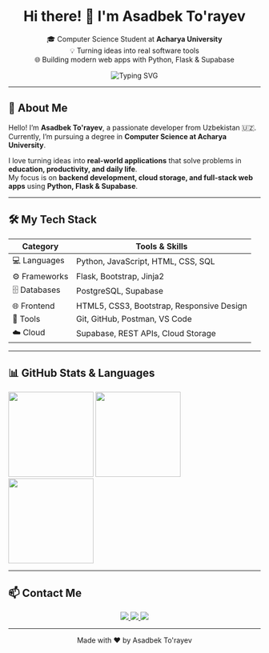 <h1 align="center">Hi there! 👋 I'm Asadbek To'rayev</h1>

<p align="center">
  🎓 Computer Science Student at <strong>Acharya University</strong> <br/>
  💡 Turning ideas into real software tools <br/>
  🌐 Building modern web apps with Python, Flask & Supabase
</p>

<p align="center">
  <img src="https://readme-typing-svg.herokuapp.com?font=Fira+Code&size=24&duration=3000&pause=500&center=true&vCenter=true&width=550&lines=Welcome+to+my+GitHub!;Flask+Developer+&+Python+Enthusiast;Building+Real-World+Web+Apps" alt="Typing SVG">
</p>

---






## 🚀 About Me

Hello! I’m **Asadbek To'rayev**, a passionate developer from Uzbekistan 🇺🇿.  
Currently, I’m pursuing a degree in **Computer Science at Acharya University**.  

I love turning ideas into **real-world applications** that solve problems in **education, productivity, and daily life**.  
My focus is on **backend development, cloud storage, and full-stack web apps** using **Python, Flask & Supabase**.

---

## 🛠️ My Tech Stack

| Category       | Tools & Skills |
|----------------|----------------|
| 💻 Languages   | Python, JavaScript, HTML, CSS, SQL |
| ⚙️ Frameworks  | Flask, Bootstrap, Jinja2 |
| 🗄️ Databases   | PostgreSQL, Supabase |
| 🌐 Frontend    | HTML5, CSS3, Bootstrap, Responsive Design |
| 🧪 Tools       | Git, GitHub, Postman, VS Code |
| ☁️ Cloud       | Supabase, REST APIs, Cloud Storage |

---

## 📊 GitHub Stats & Languages

<section id="github" class="github-stats">
  <div class="container text-center">
    <img src="https://github-readme-stats.vercel.app/api?username=asadback25&show_icons=true&theme=radical&count_private=true&hide_title=true&hide_border=false&icon_color=ff69b4" height="170" />
    <img src="https://github-readme-stats.vercel.app/api/top-langs/?username=asadback25&layout=compact&theme=radical&langs_count=8&hide_title=true&hide_border=false" height="170" />
    <br>
    <img src="https://github-readme-streak-stats.herokuapp.com/?user=asadback25&theme=radical&hide_border=false" height="170" />
  </div>
</section>

---

## 📫 Contact Me

<p align="center">
  
  <a href="mailto:t.asad7044@gmail.com">
    <img src="https://img.shields.io/badge/Email-Contact-gradient?style=for-the-badge&logo=gmail&logoColor=fff&colorA=1abc9c&colorB=16a085" />
  </a>
  <a href="https://t.me/asad_back">
    <img src="https://img.shields.io/badge/Telegram-@asadbek-gradient?style=for-the-badge&logo=telegram&logoColor=fff&colorA=3498db&colorB=9b59b6" />
  </a>
  <a href="https://www.linkedin.com/in/asadbek-turaev-8b5129358/">
    <img src="https://img.shields.io/badge/LinkedIn-asadbek-gradient?style=for-the-badge&logo=linkedin&logoColor=fff&colorA=0077B5&colorB=00bfff" />
  </a>
</p>

---

<p align="center">
  Made with ❤️ by Asadbek To'rayev
</p>
